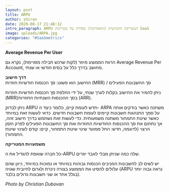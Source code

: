 ```yaml
---
layout: post
title: ARPU
author: shiran
date: 2020-08-17 21:48:12
intro_paragraph: ARPU המטריקה החמישית (והאחרונה) בסדרה על מטריקות SaaS
image: uploads/ARPA.jpg
categories: "#SaaSmetrics"
---
```

**Average Revenue Per User**


הרווח הממוצע מיוזר (לקוח שרכש חבילה מסויימת), נקרא גם Average Revenue Per Account, מחושב בדרך כלל על בסיס חודשי או שנתי. 

**דרך חישוב** <BR>
החישוב הוא פשוט:
סך הכנסות חודשיות חוזרות (MRR) / סך החשבונות הפעילים

ניתן להמיר את החישוב בקלות לערך שנתי, על ידי החלפת סך הכנסות חודשיות חוזרות (MRR)בסך ההכנסות השנתיות החוזרות (ARR).

ניתן לבדוק ARPU חדש לעומת קיים, כלומר כיצד ה- ARPA משתנה כאשר בודקים אותה על סמך התנהגות חשבונות קיימים לעומת חשבונות חדשים. 
כדאי לעשות זאת במיוחד כאשר שיטת התמחור משתנה משמעותית. 
כדי לעשות זאת נשתמש בדרך חישוב זהה, אך נתחום את סך ההכנסות החודשיות החוזרות ואת סך החשבונות הפעילים לפרק הזמן הרצוי (לדוגמה, חדש: החל ממועד שינוי שיטת התמחור, קיים: קודם לשינוי שיטת התמחור).

**משמעויות המטריקה**

כל חברה שואפת להגדיל את ה-ARPU שלה כמה שניתן מבלי לאבד יוזרים.

יש לשים לב לחשבונות המניבים הכנסות גבוהות במיוחד או נמוכות במיוחד, כיוון שהם עלולים להסיט את הממוצע בצורה ניכרת ולגרום לחיובית שגויה (ARPU נראה גבוה יותר בגלל אחד או שני חשבונות גדולים בלבד).


*Photo by Christian Dubovan*

